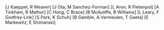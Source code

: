 [J Kaeppel, R Weaver]
[J Ota, M Sanchez-Forman]
[L Aron, R Pietenpol]
[A Tinkham, R Mathur]
[C Hong, C Brace]
[B McAuliffe, B Williams]
[L Leary, F Godfrey-Link]
[S Park, K Schuh]
[B Gamble, A Vermeulen, T Gaeta]
[E Markewitz, E Shimanski]
